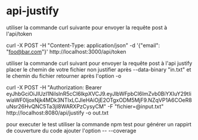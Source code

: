 # api-justify

utiliser la commande curl suivante pour envoyer la requête post à l'api/token

curl -X POST -H "Content-Type: application/json" -d '{"email": "foo@bar.com"}' http://localhost:3000/api/token

utiliser la commande curl suivant pour envoyer la requête post à l'api justify
placer le chemin de votre fichier non justifier après --data-binary "in.txt"
et le chemin du fichier retourner après l'option -o  


curl -X POST -H "Authorization: Bearer eyJhbGciOiJIUzI1NiIsInR5cCI6IkpXVCJ9.eyJlbWFpbCI6ImZvb0BiYXIuY29tIiwiaWF0IjoxNjk4MDk3NTIxLCJleHAiOjE2OTgxODM5MjF9.NZqVP1A6COeR8uNsr26HvQNC5Ta3jI8WARXPzCysyCM" -F "fichier=@input.txt" http://localhost:8080/api/justify -o out.txt

pour executer le test utiliser la commande npm test
pour générer un rappirt de couverture du code ajouter l'option -- --coverage
